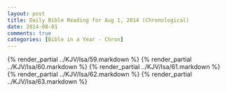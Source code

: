 ```yaml
---
layout: post
title: Daily Bible Reading for Aug 1, 2014 (Chronological)
date: 2014-08-01
comments: true
categories: [Bible in a Year - Chron]
---
```

{% render_partial ../KJV/Isa/59.markdown %}
{% render_partial ../KJV/Isa/60.markdown %}
{% render_partial ../KJV/Isa/61.markdown %}
{% render_partial ../KJV/Isa/62.markdown %}
{% render_partial ../KJV/Isa/63.markdown %}
